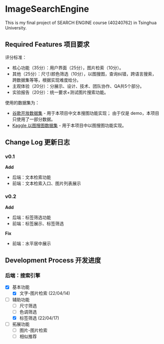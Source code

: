# ImageSearchEngine

This is my final project of SEARCH ENGINE course (40240762) in Tsinghua University.

## Required Features 项目要求

评分标准：

* 核心功能（35分）：用户界面（25分），图片检索（10分）。
* 其他（25分）：尺寸/颜色筛选（10分），以图搜图，查询纠错，跨语言搜索，跨数据集等等，根据实现难度给分。
* 主观体验（20分）：分展示、设计、技术、团队协作、QA共5个部分。
* 实验报告（20分）：统一要求+测试图片搜索功能。

使用的数据集为：

* [谷歌开放数据集](https://github.com/cvdfoundation/open-images-dataset) - 用于本项目中文本搜图功能实现；
  由于仅是 demo，本项目只使用了一部分数据。
* [Kaggle 以图搜图数据集](https://www.kaggle.com/competitions/landmark-retrieval-2019/overview) -
  用于本项目中以图搜图功能实现。

## Change Log 更新日志

### v0.1

**Add**

* 后端：文本检索功能
* 前端：文本检索入口、图片列表展示

### v0.2

**Add**

* 后端：标签筛选功能
* 前端：标签展示、标签筛选

**Fix**

* 前端：水平居中展示

## Development Process 开发进度

### 后端：搜索引擎

- [x] 基本功能
    - [x] 文字-图片检索 (22/04/14)
- [ ] 辅助功能
    - [ ] 尺寸筛选
    - [ ] 色调筛选
    - [x] 标签筛选 (22/04/17)
- [ ] 拓展功能
    - [ ] 图片-图片检索
    - [ ] 相似推荐

